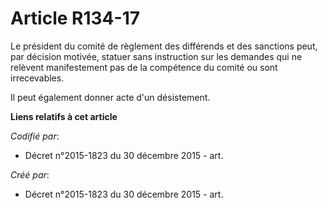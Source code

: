 # Article R134-17

Le président du comité de règlement des différends et des sanctions peut, par décision motivée, statuer sans instruction sur
les demandes qui ne relèvent manifestement pas de la compétence du comité ou sont irrecevables.

Il peut également donner acte d'un désistement.

**Liens relatifs à cet article**

_Codifié par_:

  - Décret n°2015-1823 du 30 décembre 2015 - art.

_Créé par_:

  - Décret n°2015-1823 du 30 décembre 2015 - art.
